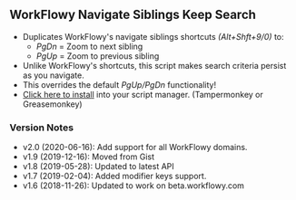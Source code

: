 ## WorkFlowy Navigate Siblings Keep Search
- Duplicates WorkFlowy's navigate siblings shortcuts _(Alt+Shft+9/0)_ to:
  - _PgDn_ = Zoom to next sibling
  - _PgUp_ = Zoom to previous sibling
- Unlike WorkFlowy's shortcuts, this script makes search criteria persist as you navigate.
- This overrides the default *PgUp/PgDn* functionality!
- [Click here to install](https://github.com/rawbytz/nav-sibs-keep-search/raw/master/navSibKeepSearch.user.js) into your script manager. (Tampermonkey or Greasemonkey)
### Version Notes
- v2.0 (2020-06-16): Add support for all WorkFlowy domains.
- v1.9 (2019-12-16): Moved from Gist 
- v1.8 (2019-05-28): Updated to latest API 
- v1.7 (2019-02-04): Added modifier keys support. 
- v1.6 (2018-11-26): Updated to work on beta.workflowy.com 